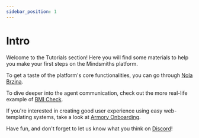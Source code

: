 ```yaml
---
sidebar_position: 1
---
```


# Intro

Welcome to the Tutorials section! Here you will find some materials to help you make your first steps on the Mindsmiths platform.

To get a taste of the platform's core functionalities, you can go through [Nola Brzina](./Nola%20Brzina%20Tutorial/intro).

To dive deeper into the agent communication, check out the more real-life example of [BMI Check](./BMI%20Check%20Tutorial/intro).

If you're interested in creating good user experience using easy web-templating systems, take a look at [Armory Onboarding](./Armory%20Onboarding%20Tutorial/intro).

Have fun, and don't forget to let us know what you think on [Discord](https://discord.com/invite/mindsmiths)!